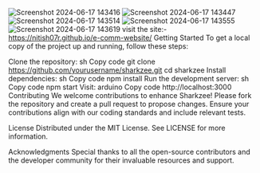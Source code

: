 
![Screenshot 2024-06-17 143416](https://github.com/nitish07r/e-comm-website/assets/135323641/94426fa1-78a9-479f-a441-fbc8a64a1622)
![Screenshot 2024-06-17 143447](https://github.com/nitish07r/e-comm-website/assets/135323641/6e567e10-78c5-4102-a8b7-dd61494f3077)
![Screenshot 2024-06-17 143514](https://github.com/nitish07r/e-comm-website/assets/135323641/6d97532c-d501-4c93-a76c-7a059b27e167)
![Screenshot 2024-06-17 143555](https://github.com/nitish07r/e-comm-website/assets/135323641/e0a31163-9e74-49aa-94cb-6b69310822f6)
![Screenshot 2024-06-17 143619](https://github.com/nitish07r/e-comm-website/assets/135323641/1d375e8b-a07a-4f22-b09f-fc301c7a96d9)
visit the site:-    https://nitish07r.github.io/e-comm-website/
Getting Started
To get a local copy of the project up and running, follow these steps:

Clone the repository:
sh
Copy code
git clone https://github.com/yourusername/sharkzee.git
cd sharkzee
Install dependencies:
sh
Copy code
npm install
Run the development server:
sh
Copy code
npm start
Visit:
arduino
Copy code
http://localhost:3000
Contributing
We welcome contributions to enhance Sharkzee! Please fork the repository and create a pull request to propose changes. Ensure your contributions align with our coding standards and include relevant tests.

License
Distributed under the MIT License. See LICENSE for more information.

Acknowledgments
Special thanks to all the open-source contributors and the developer community for their invaluable resources and support.

